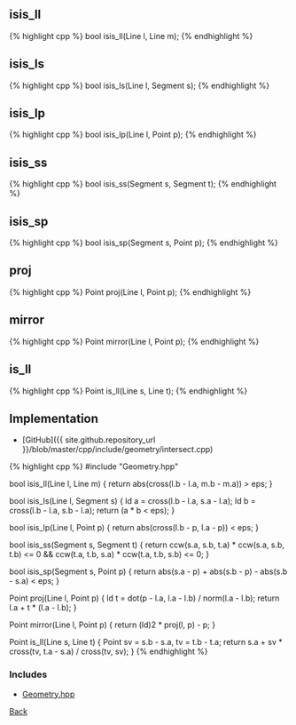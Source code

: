 ## isis_ll

{% highlight cpp %}
bool isis_ll(Line l, Line m);
{% endhighlight %}

## isis_ls

{% highlight cpp %}
bool isis_ls(Line l, Segment s);
{% endhighlight %}

## isis_lp

{% highlight cpp %}
bool isis_lp(Line l, Point p);
{% endhighlight %}

## isis_ss

{% highlight cpp %}
bool isis_ss(Segment s, Segment t);
{% endhighlight %}

## isis_sp

{% highlight cpp %}
bool isis_sp(Segment s, Point p);
{% endhighlight %}

## proj

{% highlight cpp %}
Point proj(Line l, Point p);
{% endhighlight %}

## mirror

{% highlight cpp %}
Point mirror(Line l, Point p);
{% endhighlight %}

## is_ll

{% highlight cpp %}
Point is_ll(Line s, Line t);
{% endhighlight %}

## Implementation

- [GitHub]({{ site.github.repository_url }}/blob/master/cpp/include/geometry/intersect.cpp)

{% highlight cpp %}
#include "Geometry.hpp"

bool isis_ll(Line l, Line m) {
  return abs(cross(l.b - l.a, m.b - m.a)) > eps;
}

bool isis_ls(Line l, Segment s) {
  ld a = cross(l.b - l.a, s.a - l.a);
  ld b = cross(l.b - l.a, s.b - l.a);
  return (a * b < eps);
}

bool isis_lp(Line l, Point p) {
  return abs(cross(l.b - p, l.a - p)) < eps;
}

bool isis_ss(Segment s, Segment t) {
  return ccw(s.a, s.b, t.a) * ccw(s.a, s.b, t.b) <= 0 &&
    ccw(t.a, t.b, s.a) * ccw(t.a, t.b, s.b) <= 0;
}

bool isis_sp(Segment s, Point p) {
  return abs(s.a - p) + abs(s.b - p) - abs(s.b - s.a) < eps;
}

Point proj(Line l, Point p) {
  ld t = dot(p - l.a, l.a - l.b) / norm(l.a - l.b);
  return l.a + t * (l.a - l.b);
}

Point mirror(Line l, Point p) {
  return (ld)2 * proj(l, p) - p;
}

Point is_ll(Line s, Line t) {
  Point sv = s.b - s.a, tv = t.b - t.a;
  return s.a + sv * cross(tv, t.a - s.a) / cross(tv, sv);
}
{% endhighlight %}

### Includes

- [Geometry.hpp](Geometry)

[Back](../..)
